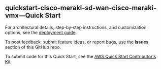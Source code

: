 
## quickstart-cisco-meraki-sd-wan-cisco-meraki-vmx—Quick Start

For architectural details, step-by-step instructions, and customization options, see the [deployment guide](https://aws-quickstart.github.io/quickstart-cisco-meraki-sd-wan-cisco-meraki-vmx/).

To post feedback, submit feature ideas, or report bugs, use the **Issues** section of this GitHub repo. 

To submit code for this Quick Start, see the [AWS Quick Start Contributor's Kit](https://aws-quickstart.github.io/).